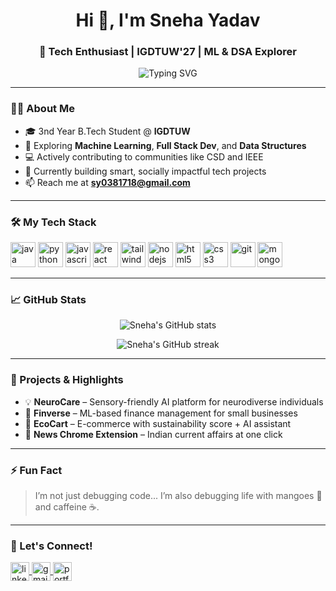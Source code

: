 <h1 align="center">Hi 👋, I'm Sneha Yadav</h1>
<h3 align="center">🚀 Tech Enthusiast | IGDTUW'27 | ML & DSA Explorer</h3>

<p align="center">
  <img src="https://readme-typing-svg.herokuapp.com?font=Fira+Code&weight=500&size=22&pause=1000&color=F75C7E&center=true&vCenter=true&width=435&lines=Passionate+about+AI+%7C+Web+Dev+%7C+DSA;Lifelong+Learner+%7C+Hackathon+Lover+%F0%9F%A4%96;Collaboration+%26+Impact-driven+projects+%F0%9F%92%BB" alt="Typing SVG" />
</p>

---

### 👩‍💻 About Me

- 🎓 3nd Year B.Tech Student @ **IGDTUW**
- 🧠 Exploring **Machine Learning**, **Full Stack Dev**, and **Data Structures**
- 💻 Actively contributing to communities like CSD and IEEE
- 🌱 Currently building smart, socially impactful tech projects
- 📫 Reach me at **sy0381718@gmail.com**

---

### 🛠️ My Tech Stack

<p align="left">
  <img src="https://cdn.jsdelivr.net/gh/devicons/devicon/icons/java/java-original.svg" alt="java" width="40" height="40"/>
  <img src="https://cdn.jsdelivr.net/gh/devicons/devicon/icons/python/python-original.svg" alt="python" width="40" height="40"/>
  <img src="https://cdn.jsdelivr.net/gh/devicons/devicon/icons/javascript/javascript-original.svg" alt="javascript" width="40" height="40"/>
  <img src="https://cdn.jsdelivr.net/gh/devicons/devicon/icons/react/react-original.svg" alt="react" width="40" height="40"/>
  <img src="https://cdn.jsdelivr.net/gh/devicons/devicon/icons/tailwindcss/tailwindcss-plain.svg" alt="tailwindcss" width="40" height="40"/>
  <img src="https://cdn.jsdelivr.net/gh/devicons/devicon/icons/nodejs/nodejs-original.svg" alt="nodejs" width="40" height="40"/>
  <img src="https://cdn.jsdelivr.net/gh/devicons/devicon/icons/html5/html5-original.svg" alt="html5" width="40" height="40"/>
  <img src="https://cdn.jsdelivr.net/gh/devicons/devicon/icons/css3/css3-original.svg" alt="css3" width="40" height="40"/>
  <img src="https://cdn.jsdelivr.net/gh/devicons/devicon/icons/git/git-original.svg" alt="git" width="40" height="40"/>
  <img src="https://cdn.jsdelivr.net/gh/devicons/devicon/icons/mongodb/mongodb-original.svg" alt="mongodb" width="40" height="40"/>
</p>

---

### 📈 GitHub Stats

<p align="center">
  <img src="https://github-readme-stats.vercel.app/api?username=snehayadav&show_icons=true&theme=tokyonight&hide_border=false&count_private=true" alt="Sneha's GitHub stats" />
</p>

<p align="center">
  <img src="https://github-readme-streak-stats.herokuapp.com/?user=snehayadav&theme=tokyonight&hide_border=false" alt="Sneha's GitHub streak" />
</p>

---

### 📌 Projects & Highlights

- 💡 **NeuroCare** – Sensory-friendly AI platform for neurodiverse individuals
- 💸 **Finverse** – ML-based finance management for small businesses
- 🌿 **EcoCart** – E-commerce with sustainability score + AI assistant
- 📰 **News Chrome Extension** – Indian current affairs at one click

---

### ⚡ Fun Fact

> I’m not just debugging code... I’m also debugging life with mangoes 🥭 and caffeine ☕.

---

### 🔗 Let's Connect!

<p align="left">
  <a href="https://www.linkedin.com/in/sneha-yadav-11a454283/" target="_blank">
    <img align="center" src="https://cdn.jsdelivr.net/gh/devicons/devicon/icons/linkedin/linkedin-original.svg" alt="linkedin" width="30" />
  </a>
  <a href="mailto:sy0381718@gmail.com" target="_blank">
    <img align="center" src="https://img.icons8.com/fluency/48/gmail-new.png" alt="gmail" width="30"/>
  </a>
  <a href="https://snehareactportfolio.vercel.app/" target="_blank">
    <img align="center" src="https://img.icons8.com/color/48/domain.png" alt="portfolio" width="30"/>
  </a>
</p>
